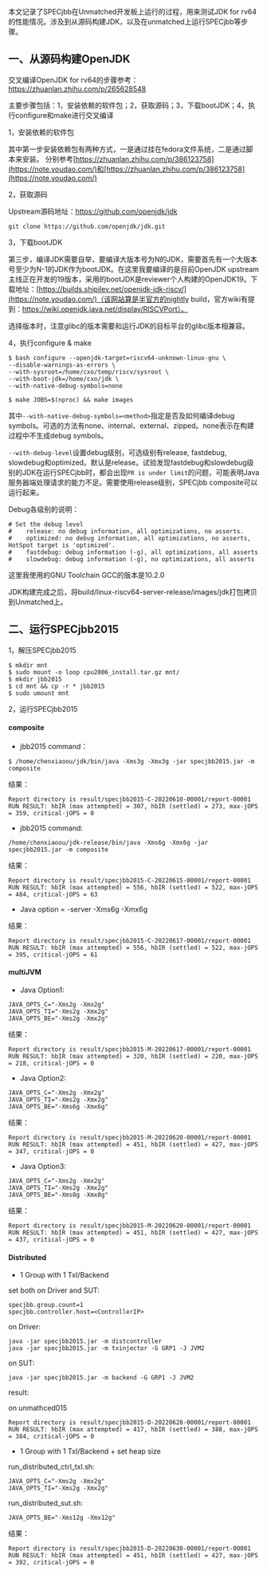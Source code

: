 本文记录了SPECjbb在Unmatched开发板上运行的过程，用来测试JDK for rv64的性能情况。涉及到从源码构建JDK，以及在unmatched上运行SPECjbb等步骤。

## 一、从源码构建OpenJDK

交叉编译OpenJDK for rv64的步骤参考：https://zhuanlan.zhihu.com/p/265628548

主要步骤包括：1，安装依赖的软件包；2，获取源码；3，下载bootJDK；4，执行configure和make进行交叉编译

1，安装依赖的软件包

其中第一步安装依赖包有两种方式，一是通过挂在fedora文件系统，二是通过脚本来安装。
分别参考[https://zhuanlan.zhihu.com/p/386123758](https://note.youdao.com/)和[https://zhuanlan.zhihu.com/p/386123758](https://note.youdao.com/)

2，获取源码

Upstream源码地址：https://github.com/openjdk/jdk

```
git clone https://github.com/openjdk/jdk.git
```

3，下载bootJDK

第三步，编译JDK需要自举，要编译大版本号为N的JDK，需要首先有一个大版本号至少为N-1的JDK作为bootJDK。在这里我要编译的是目前OpenJDK upstream主线正在开发的19版本，采用的bootJDK是reviewer个人构建的OpenJDK19。下载地址：[https://builds.shipilev.net/openjdk-jdk-riscv/](https://note.youdao.com/)（该网站算是半官方的nightly build，官方wiki有提到：https://wiki.openjdk.java.net/display/RISCVPort）。

选择版本时，注意glibc的版本需要和运行JDK的目标平台的glibc版本相兼容。

4，执行configure & make

```
$ bash configure --openjdk-target=riscv64-unknown-linux-gnu \
--disable-warnings-as-errors \
--with-sysroot=/home/cxo/temp/riscv/sysroot \
--with-boot-jdk=/home/cxo/jdk \
--with-native-debug-symbols=none

$ make JOBS=$(nproc) && make images
```

其中`--with-native-debug-symbols=<method>`指定是否及如何编译debug symbols。可选的方法有none、internal、external、zipped。none表示在构建过程中不生成debug symbols。

`--with-debug-level`设置debug级别，可选级别有release, fastdebug, slowdebug和optimized。默认是release。试验发现fastdebug和slowdebug级别的JDK在运行SPECjbb时，都会出现`PR is under limit`的问题，可能表明Java服务器端处理请求的能力不足。需要使用release级别，SPECjbb composite可以运行起来。

Debug各级别的说明：
```
# Set the debug level
#    release: no debug information, all optimizations, no asserts.
#    optimized: no debug information, all optimizations, no asserts, HotSpot target is 'optimized'.
#    fastdebug: debug information (-g), all optimizations, all asserts
#    slowdebug: debug information (-g), no optimizations, all asserts
```

这里我使用的GNU Toolchain GCC的版本是10.2.0

JDK构建完成之后，将build/linux-riscv64-server-release/images/jdk打包拷贝到Unmatched上。


## 二、运行SPECjbb2015

1，解压SPECjbb2015

```
$ mkdir mnt
$ sudo mount -o loop cpu2006_install.tar.gz mnt/
$ mkdir jbb2015
$ cd mnt && cp -r * jbb2015
$ sudo umount mnt
```

2，运行SPECjbb2015

#### composite

- jbb2015 command：
```
$ /home/chenxiaoou/jdk/bin/java -Xms3g -Xmx3g -jar specjbb2015.jar -m composite
```

结果：
```
Report directory is result/specjbb2015-C-20220610-00001/report-00001
RUN RESULT: hbIR (max attempted) = 307, hbIR (settled) = 273, max-jOPS = 359, critical-jOPS = 0
```

- jbb2015 command:
```
/home/chenxiaoou/jdk-release/bin/java -Xms6g -Xmx6g -jar specjbb2015.jar -m composite
```

结果：
```
Report directory is result/specjbb2015-C-20220615-00001/report-00001
RUN RESULT: hbIR (max attempted) = 556, hbIR (settled) = 522, max-jOPS = 484, critical-jOPS = 63
```

- Java option = -server -Xms6g -Xmx6g

结果：
```
Report directory is result/specjbb2015-C-20220617-00001/report-00001
RUN RESULT: hbIR (max attempted) = 556, hbIR (settled) = 522, max-jOPS = 395, critical-jOPS = 61
```

#### multiJVM

- Java Option1:
```
JAVA_OPTS_C="-Xms2g -Xmx2g"
JAVA_OPTS_TI="-Xms2g -Xmx2g"
JAVA_OPTS_BE="-Xms2g -Xmx2g"
```

结果：
```
Report directory is result/specjbb2015-M-20220617-00001/report-00001
RUN RESULT: hbIR (max attempted) = 320, hbIR (settled) = 220, max-jOPS = 218, critical-jOPS = 0
```

- Java Option2:
```
JAVA_OPTS_C="-Xms2g -Xmx2g"
JAVA_OPTS_TI="-Xms2g -Xmx2g"
JAVA_OPTS_BE="-Xms6g -Xmx6g"
```

结果：
```
Report directory is result/specjbb2015-M-20220620-00001/report-00001
RUN RESULT: hbIR (max attempted) = 451, hbIR (settled) = 427, max-jOPS = 347, critical-jOPS = 0
```

- Java Option3:
```
JAVA_OPTS_C="-Xms2g -Xmx2g"
JAVA_OPTS_TI="-Xms2g -Xmx2g"
JAVA_OPTS_BE="-Xms8g -Xmx8g"
```

结果：
```
Report directory is result/specjbb2015-M-20220620-00001/report-00001
RUN RESULT: hbIR (max attempted) = 451, hbIR (settled) = 427, max-jOPS = 437, critical-jOPS = 0
```

#### Distributed

- 1 Group with 1 TxI/Backend

set both on Driver and SUT:

```
specjbb.group.count=1
specjbb.controller.host=<ControllerIP>
```

on Driver:

```
java -jar specjbb2015.jar -m distcontroller
java -jar specjbb2015.jar -m txinjector -G GRP1 -J JVM2
```

on SUT:

```
java -jar specjbb2015.jar -m backend -G GRP1 -J JVM2
```

result:

on unmathced015 
```
Report directory is result/specjbb2015-D-20220628-00001/report-00001
RUN RESULT: hbIR (max attempted) = 417, hbIR (settled) = 388, max-jOPS = 384, critical-jOPS = 0
```

- 1 Group with 1 TxI/Backend + set heap size

run_distributed_ctrl_txI.sh:
```
JAVA_OPTS_C="-Xms2g -Xmx2g"
JAVA_OPTS_TI="-Xms2g -Xmx2g"
```

run_distributed_sut.sh:
```
JAVA_OPTS_BE="-Xms12g -Xmx12g"
```

结果：
```
Report directory is result/specjbb2015-D-20220630-00001/report-00001
RUN RESULT: hbIR (max attempted) = 451, hbIR (settled) = 427, max-jOPS = 392, critical-jOPS = 0
```

